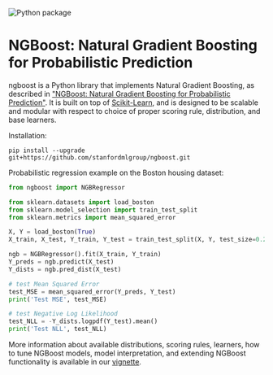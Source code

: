 ![Python package](https://github.com/stanfordmlgroup/ngboost/workflows/Python%20package/badge.svg)

# NGBoost: Natural Gradient Boosting for Probabilistic Prediction

ngboost is a Python library that implements Natural Gradient Boosting, as described in ["NGBoost: Natural Gradient Boosting for Probabilistic Prediction"](https://stanfordmlgroup.github.io/projects/ngboost/). It is built on top of [Scikit-Learn](https://scikit-learn.org/stable/), and is designed to be scalable and modular with respect to choice of proper scoring rule, distribution, and base learners.

Installation:

```
pip install --upgrade git+https://github.com/stanfordmlgroup/ngboost.git
```

Probabilistic regression example on the Boston housing dataset:


```python
from ngboost import NGBRegressor

from sklearn.datasets import load_boston
from sklearn.model_selection import train_test_split
from sklearn.metrics import mean_squared_error

X, Y = load_boston(True)
X_train, X_test, Y_train, Y_test = train_test_split(X, Y, test_size=0.2)

ngb = NGBRegressor().fit(X_train, Y_train)
Y_preds = ngb.predict(X_test)
Y_dists = ngb.pred_dist(X_test)

# test Mean Squared Error
test_MSE = mean_squared_error(Y_preds, Y_test)
print('Test MSE', test_MSE)

# test Negative Log Likelihood
test_NLL = -Y_dists.logpdf(Y_test).mean()
print('Test NLL', test_NLL)
```

More information about available distributions, scoring rules, learners, how to tune NGBoost models, model interpretation, and extending NGBoost functionality is available in our [vignette](https://github.com/stanfordmlgroup/ngboost/blob/master/examples/vignette.ipynb).
